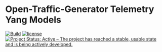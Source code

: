 # Open-Traffic-Generator Telemetry Yang Models
[![Build](https://github.com/ajbalogh/models-yang/workflows/cicd/badge.svg)](https://github.com/ajbalogh/models-yang/actions)
[![license](https://img.shields.io/badge/license-MIT-green.svg)](https://en.wikipedia.org/wiki/MIT_License)
[![Project Status: Active – The project has reached a stable, usable state and is being actively developed.](https://www.repostatus.org/badges/latest/active.svg)](https://www.repostatus.org/#active)
